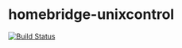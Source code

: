# homebridge-unixcontrol

[![Build Status](https://travis-ci.org/sahilchaddha/homebridge-unixcontrol.svg?branch=master)](https://travis-ci.org/sahilchaddha/homebridge-unixcontrol)